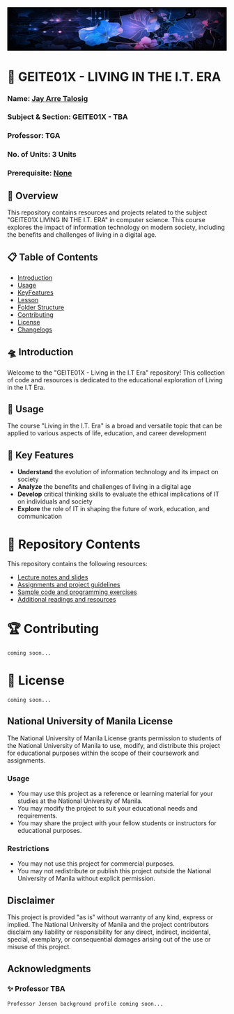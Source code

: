 <!-- Background github cover with short introduction down below 
<img src="https://github.com/flexycode/CCDATRCL/blob/main/assets/DataStructureandAlgorithmv1.png" />
-->
<!-- Background github cover with short introduction down below -->
<img src="https://github.com/Theropodr/Theropodr/blob/main/assets/RavenVanillaPhoenix.jpg" />

# 💫 GEITE01X - LIVING IN THE I.T. ERA

### Name: [Jay Arre Talosig](https://github.com/flexycode)  
### Subject & Section: GEITE01X - TBA 
### Professor: TGA     
### No. of Units: 3 Units
### Prerequisite: [None](https://www.youtube.com/watch?v=KyUVo8ijZ98)

## 🧠 Overview

This repository contains resources and projects related to the subject "GEITE01X LIVING IN THE I.T. ERA" in computer science. This course explores the impact of information technology on modern society, including the benefits and challenges of living in a digital age.

## 📋 Table of Contents

- [Introduction](#-introduction)
- [Usage](#-usage)
- [KeyFeatures](#-key-features)
- [Lesson](#-lesson) 
- [Folder Structure](#-folder-structure)
- [Contributing](#-contributing) 
- [License](#-license)
- [Changelogs](#-changelogs)

## 🛸 Introduction

Welcome to the "GEITE01X - Living in the I.T Era" repository! This collection of code and resources is dedicated to the educational exploration of Living in the I.T Era.

## 👷 Usage

The course "Living in the I.T. Era" is a broad and versatile topic that can be applied to various aspects of life, education, and career development

## 🚀 Key Features

* **Understand** the evolution of information technology and its impact on society
* **Analyze** the benefits and challenges of living in a digital age
* **Develop** critical thinking skills to evaluate the ethical implications of IT on individuals and society
* **Explore** the role of IT in shaping the future of work, education, and communication

# 💫 Repository Contents

This repository contains the following resources:

* [Lecture notes and slides](/lectures)
* [Assignments and project guidelines](/assignments)
* [Sample code and programming exercises](/code)
* [Additional readings and resources](/resources)

<!--
## Projects
------------

* **Project 1: IT and Society** - Analyze the impact of IT on a specific industry or aspect of society
* **Project 2: Digital Citizenship** - Develop a campaign to promote digital citizenship and online safety
* **Project 3: Future of Work** - Design a system or application that addresses the challenges of the future of work
-->
  
# 🏆 Contributing
```
coming soon...
```

# 🔑 License
```
coming soon...
```
<!-- 
This course project repository is licensed under the [MIT License and National University](https://github.com/flexycode/CCDATRCL/blob/main/LICENSE) 
-->


## National University of Manila License   

The National University of Manila License grants permission to students of the National University of Manila to use, modify, and distribute this project for educational purposes within the scope of their coursework and assignments.

### Usage 

- You may use this project as a reference or learning material for your studies at the National University of Manila.
- You may modify the project to suit your educational needs and requirements.
- You may share the project with your fellow students or instructors for educational purposes.

### Restrictions

- You may not use this project for commercial purposes.
- You may not redistribute or publish this project outside the National University of Manila without explicit permission.

## Disclaimer

This project is provided "as is" without warranty of any kind, express or implied. The National University of Manila and the project contributors disclaim any liability or responsibility for any direct, indirect, incidental, special, exemplary, or consequential damages arising out of the use or misuse of this project.

## Acknowledgments

### ✨ Professor TBA 
```
Professor Jensen background profile coming soon...
```


